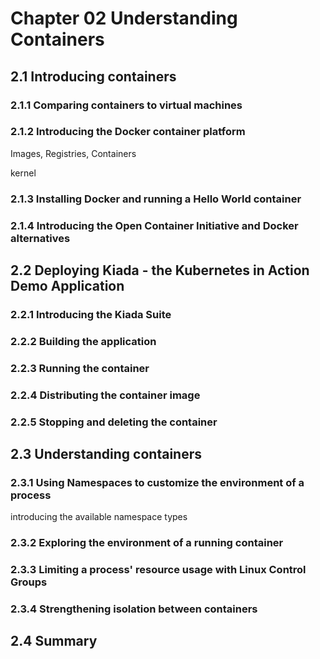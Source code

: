 # Chapter 02 Understanding Containers

## 2.1 Introducing containers

### 2.1.1 Comparing containers to virtual machines

### 2.1.2 Introducing the Docker container platform

Images, Registries, Containers

kernel

### 2.1.3 Installing Docker and running a Hello World container

### 2.1.4 Introducing the Open Container Initiative and Docker alternatives

## 2.2 Deploying Kiada - the Kubernetes in Action Demo Application

### 2.2.1 Introducing the Kiada Suite

### 2.2.2 Building the application

### 2.2.3 Running the container

### 2.2.4 Distributing the container image

### 2.2.5 Stopping and deleting the container

## 2.3 Understanding containers

### 2.3.1 Using Namespaces to customize the environment of a process

introducing the available namespace types

### 2.3.2 Exploring the environment of a running container

### 2.3.3 Limiting a process' resource usage with Linux Control Groups

### 2.3.4 Strengthening isolation between containers

## 2.4 Summary
